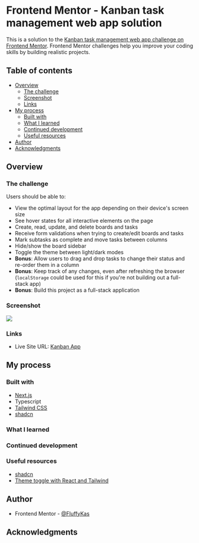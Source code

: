 # Frontend Mentor - Kanban task management web app solution

This is a solution to the [Kanban task management web app challenge on Frontend Mentor](https://www.frontendmentor.io/challenges/kanban-task-management-web-app-wgQLt-HlbB). Frontend Mentor challenges help you improve your coding skills by building realistic projects.

## Table of contents

- [Overview](#overview)
  - [The challenge](#the-challenge)
  - [Screenshot](#screenshot)
  - [Links](#links)
- [My process](#my-process)
  - [Built with](#built-with)
  - [What I learned](#what-i-learned)
  - [Continued development](#continued-development)
  - [Useful resources](#useful-resources)
- [Author](#author)
- [Acknowledgments](#acknowledgments)

## Overview

### The challenge

Users should be able to:

- View the optimal layout for the app depending on their device's screen size
- See hover states for all interactive elements on the page
- Create, read, update, and delete boards and tasks
- Receive form validations when trying to create/edit boards and tasks
- Mark subtasks as complete and move tasks between columns
- Hide/show the board sidebar
- Toggle the theme between light/dark modes
- **Bonus**: Allow users to drag and drop tasks to change their status and re-order them in a column
- **Bonus**: Keep track of any changes, even after refreshing the browser (`localStorage` could be used for this if you're not building out a full-stack app)
- **Bonus**: Build this project as a full-stack application

### Screenshot

![](./screenshot.jpg)

### Links

- Live Site URL: [Kanban App](https://fem-kanban-app.netlify.app/)

## My process

### Built with

- [Next.js](https://nextjs.org/)
- Typescript
- [Tailwind CSS](https://tailwindcss.com/)
- [shadcn](https://ui.shadcn.com/)

### What I learned

### Continued development

### Useful resources

- [shadcn](https://ui.shadcn.com/)
- [Theme toggle with React and Tailwind](https://dev.to/naomipham_/how-to-create-darklight-mode-with-react-and-tailwind-59e0)

## Author

- Frontend Mentor - [@FluffyKas](https://www.frontendmentor.io/profile/FluffyKas)

## Acknowledgments
